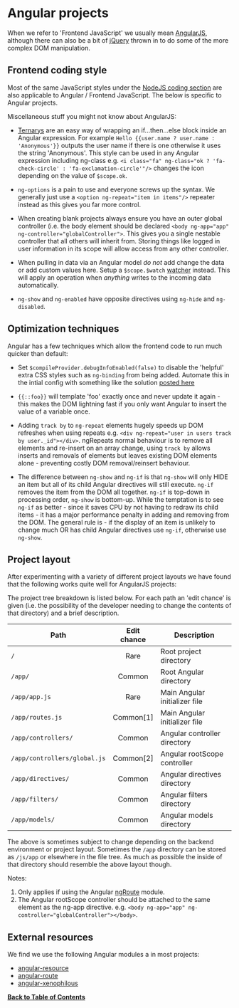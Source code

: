Angular projects
================
When we refer to 'Frontend JavaScript' we usually mean [AngularJS](http://angularjs.org), although there can also be a bit of [jQuery](http://jquery.com) thrown in to do some of the more complex DOM manipulation.

Frontend coding style
---------------------
Most of the same JavaScript styles under the [NodeJS coding section](style-node.js) are also applicable to Angular / Frontend JavaScript. The below is specific to Angular projects.

Miscellaneous stuff you might not know about AngularJS:

* [Ternarys](https://en.wikipedia.org/wiki/%3F:) are an easy way of wrapping an if...then...else block inside an Angular expression. For example `Hello {{user.name ? user.name : 'Anonymous'}}` outputs the user name if there is one otherwise it uses the string 'Anonymous'. This style can be used in any Angular expression including ng-class e.g. `<i class="fa" ng-class="ok ? 'fa-check-circle' : 'fa-exclamation-circle'"/>` changes the icon depending on the value of `$scope.ok`.

* `ng-options` is a pain to use and everyone screws up the syntax. We generally just use a `<option ng-repeat="item in items"/>` repeater instead as this gives you far more control.

* When creating blank projects always ensure you have an outer global controller (i.e. the body element should be declared `<body ng-app="app" ng-controller="globalController">`. This gives you a single nestable controller that all others will inherit from. Storing things like logged in user information in its scope will allow access from any other controller.

* When pulling in data via an Angular model *do not* add change the data or add custom values here. Setup a `$scope.$watch` [watcher](https://docs.angularjs.org/api/ng/type/$rootScope.Scope#$watch) instead. This will apply an operation when *anything* writes to the incoming data automatically.

* `ng-show` and `ng-enabled` have opposite directives using `ng-hide` and `ng-disabled`.


Optimization techniques
-----------------------
Angular has a few techniques which allow the frontend code to run much quicker than default:

* Set `$compileProvider.debugInfoEnabled(false)` to disable the 'helpful' extra CSS styles such as `ng-binding` from being added. Automate this in the intial config with something like the solution [posted here](https://gist.github.com/capaj/d15a53395c73f545b362)

* `{{::foo}}` will template 'foo' exactly once and never update it again - this makes the DOM lightning fast if you only want Angular to insert the value of a variable once.

* Adding `track by` to `ng-repeat` elements hugely speeds up DOM refreshes when using repeats e.g. `<div ng-repeat="user in users track by user._id"></div>`. ngRepeats normal behaviour is to remove all elements and re-insert on an array change, using `track by` allows inserts and removals of elements but leaves existing DOM elements alone - preventing costly DOM removal/reinsert behaviour.

* The difference between `ng-show` and `ng-if` is that `ng-show` will only HIDE an item but all of its child Angular directives will still execute. `ng-if` removes the item from the DOM all together. `ng-if` is top-down in processing order, `ng-show` is bottom-up. While the temptation is to see `ng-if` as better - since it saves CPU by not having to redraw its child items - it has a major performance penalty in adding and removing from the DOM. The general rule is - if the display of an item is unlikely to change much OR has child Angular directives use `ng-if`, otherwise use `ng-show`.


Project layout
--------------
After experimenting with a variety of different project layouts we have found that the following works quite well for AngularJS projects:

The project tree breakdown is listed below. For each path an 'edit chance' is given (i.e. the possibility of the developer needing to change the contents of that directory) and a brief description.

| Path                                                | Edit chance | Description |
|-----------------------------------------------------|:-----------:| ------------|
| `/`                                                 | Rare        | Root project directory |
| `/app/`                                             | Common      | Root Angular directory |
| `/app/app.js`                                       | Rare        | Main Angular initializer file |
| `/app/routes.js`                                    | Common[1]   | Main Angular initializer file |
| `/app/controllers/`                                 | Common      | Angular controller directory |
| `/app/controllers/global.js`                        | Common[2]   | Angular rootScope controller |
| `/app/directives/`                                  | Common      | Angular directives directory |
| `/app/filters/`                                     | Common      | Angular filters directory |
| `/app/models/`                                      | Common      | Angular models directory |

The above is sometimes subject to change depending on the backend environment or project layout. Sometimes the `/app` directory can be stored as `/js/app` or elsewhere in the file tree. As much as possible the inside of that directory should resemble the above layout though.

Notes:

1. Only applies if using the Angular [ngRoute](https://github.com/angular/bower-angular-route) module.
2. The Angular rootScope controller should be attached to the same element as the ng-app directive. e.g. `<body ng-app="app" ng-controller="globalController"></body>`.


External resources
------------------
We find we use the following Angular modules a in most projects:

* [angular-resource](https://github.com/angular/bower-angular-resource)
* [angular-route](https://github.com/angular/bower-angular-route)
* [angular-xenophilous](https://github.com/hash-bang/ng-xenophilous)


**[Back to Table of Contents](README.md)**
